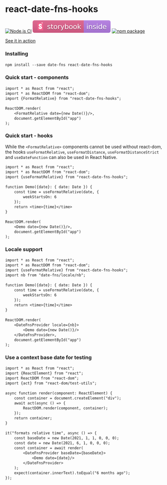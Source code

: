 react-date-fns-hooks
====================

[![Node.js CI](https://github.com/jhannes/react-date-fns-hooks/actions/workflows/node.yml/badge.svg)](https://github.com/jhannes/react-date-fns-hooks/actions/workflows/node.yml)
[![Storybook](./storybook-badge.svg)](https://jhannes.github.io/react-date-fns-hooks/)
[![npm package](https://img.shields.io/npm/v/react-date-fns-hooks.svg)](https://www.npmjs.com/package/react-date-fns-hooks)


[See it in action](https://jhannes.github.io/react-date-fns-hooks/)

### Installing

`npm install --save date-fns react-date-fns-hooks`

### Quick start - components

```tsx
import * as React from "react";
import * as ReactDOM from "react-dom";
import {FormatRelative} from "react-date-fns-hooks";

ReactDOM.render(
    <FormatRelative date={new Date()}/>,
    document.getElementById("app")
);
```

### Quick start - hooks

While the `<FormatRelative>` components cannot be used without react-dom, the
hooks `useFormatRelative`, `useFormatDistance`, `useFormatDistanceStrict` and
`useDateFunction` can also be used in React Native.

```tsx
import * as React from "react";
import * as ReactDOM from "react-dom";
import {useFormatRelative} from "react-date-fns-hooks";

function Demo({date}: { date: Date }) {
    const time = useFormatRelative(date, {
        weekStartsOn: 6
    });
    return <time>{time}</time>
}

ReactDOM.render(
    <Demo date={new Date()}/>,
    document.getElementById("app")
);
```

### Locale support

```tsx
import * as React from "react";
import * as ReactDOM from "react-dom";
import {useFormatRelative} from "react-date-fns-hooks";
import nb from "date-fns/locale/nb";

function Demo({date}: { date: Date }) {
    const time = useFormatRelative(date, {
        weekStartsOn: 6
    });
    return <time>{time}</time>
}

ReactDOM.render(
    <DateFnsProvider locale={nb}>
        <Demo date={new Date()}/>
    </DateFnsProvider>,
    document.getElementById("app")
);
```

### Use a context base date for testing

```tsx
import * as React from "react";
import {ReactElement} from "react";
import ReactDOM from "react-dom";
import {act} from "react-dom/test-utils";

async function render(component: ReactElement) {
    const container = document.createElement("div");
    await act(async () => {
        ReactDOM.render(component, container);
    });
    return container;
}

it("formats relative time", async () => {
    const baseDate = new Date(2021, 1, 1, 0, 0, 0);
    const date = new Date(2021, 6, 1, 0, 0, 0);
    const container = await render(
        <DateFnsProvider baseDate={baseDate}>
            <Demo date={date}/>
        </DateFnsProvider>
    );
    expect(container.innerText).toEqual("6 months ago");
});
```


